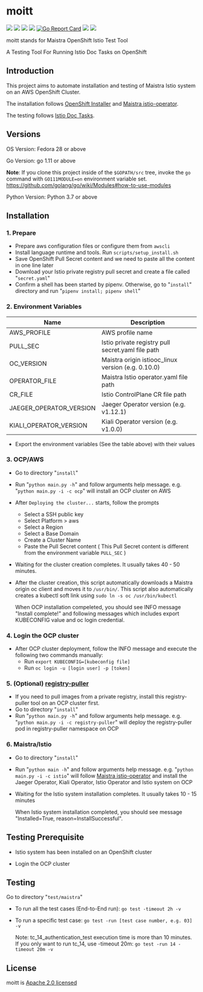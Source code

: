 # moitt

[![](https://img.shields.io/github/watchers/yxun/moitt.svg?style=flat)](https://github.com/yxun/moitt/watchers)
[![](https://img.shields.io/github/stars/yxun/moitt.svg?style=flat)](https://github.com/yxun/moitt/stargazers)
[![](https://img.shields.io/github/forks/yxun/moitt.svg?style=flat)](https://github.com/yxun/moitt/network/members)
[![](https://img.shields.io/github/issues-pr-closed-raw/yxun/moitt.svg?style=flat)](https://github.com/yxun/moitt/issues)
[![Go Report Card](https://goreportcard.com/badge/github.com/yxun/moitt/test)](https://goreportcard.com/report/github.com/yxun/moitt)
[![](https://img.shields.io/badge/License-Apache%202.0-blue.svg?style=flat)](https://github.com/yxun/moitt/blob/master/LICENSE)
![](https://img.shields.io/github/repo-size/yxun/moitt.svg?style=flat)


moitt stands for Maistra OpenShift Istio Test Tool

A Testing Tool For Running Istio Doc Tasks on OpenShift

## Introduction

This project aims to automate installation and testing of  Maistra Istio system on an AWS OpenShift Cluster.

The installation follows [OpenShift Installer](https://github.com/openshift/installer) and [Maistra istio-operator](https://github.com/Maistra/istio-operator). 

The testing follows [Istio Doc Tasks](https://istio.io/docs/tasks/).


## Versions

OS Version: Fedora 28 or above

Go Version: go 1.11 or above

**Note**: If you clone this project inside of the `$GOPATH/src` tree, invoke the `go` command with `GO111MODULE=on` environment variable set.  https://github.com/golang/go/wiki/Modules#how-to-use-modules


Python Version: Python 3.7 or above


## Installation

### 1. Prepare 

* Prepare aws configuration files or configure them from `awscli`
* Install language runtime and tools. Run `scripts/setup_install.sh`
* Save OpenShift Pull Secret content and we need to paste all the content in one line later
* Download your Istio private registry pull secret and create a file called "`secret.yaml`"
* Confirm a shell has been started by pipenv. Otherwise, go to "`install`" directory and run "`pipenv install; pipenv shell`"


### 2. Environment Variables

| Name        | Description |
| ----------- | ----------- |
| AWS_PROFILE | AWS profile name |
| PULL_SEC    | Istio private registry pull secret.yaml file path |
| OC_VERSION | Maistra origin istiooc_linux version (e.g. 0.10.0) |
| OPERATOR_FILE | Maistra Istio operator.yaml file path |
| CR_FILE     | Istio ControlPlane CR file path  |
| JAEGER_OPERATOR_VERSION | Jaeger Operator version (e.g. v1.12.1) |
| KIALI_OPERATOR_VERSION | Kiali Operator version (e.g. v1.0.0) |

* Export the environment variables (See the table above) with their values


### 3. OCP/AWS
* Go to directory "`install`"
* Run "`python main.py -h`" and follow arguments help message. e.g. "`python main.py -i -c ocp`" will install an OCP cluster on AWS 
* After `Deploying the cluster...` starts, follow the prompts
  * Select a SSH public key
  * Select Platform > aws
  * Select a Region
  * Select a Base Domain
  * Create a Cluster Name
  * Paste the Pull Secret content ( This Pull Secret content is different from the environment variable `PULL_SEC` )
* Waiting for the cluster creation completes. It usually takes 40 - 50 minutes.
* After the cluster creation, this script automatically downloads a Maistra origin oc client and moves it to `/usr/bin/`. This script also automatically creates a kubectl soft link using `sudo ln -s oc /usr/bin/kubectl`

    When OCP installation compeleted, you should see INFO message "Install complete!" and following messages which includes export KUBECONFIG value and oc login credential.

### 4. Login the OCP cluster
* After OCP cluster deployment, follow the INFO message and execute the following two commands manually:
  * Run `export KUBECONFIG=[kubeconfig file]`
  * Run `oc login -u [login user] -p [token]`


### 5. (Optional) [registry-puller](https://github.com/knrc/registry-puller)
* If you need to pull images from a private registry, install this registry-puller tool on an OCP cluster first. 
* Go to directory "`install`"
* Run "`python main.py -h`" and follow arguments help message. e.g. "`python main.py -i -c registry-puller`" will deploy the registry-puller pod in registry-puller namespace on OCP


### 6. Maistra/Istio
* Go to directory "`install`"
* Run "`python main -h`" and follow arguments help message. e.g. "`python main.py -i -c istio`" will follow [Maistra istio-operator](https://github.com/Maistra/istio-operator) and install the Jaeger Operator, Kiali Operator, Istio Operator and Istio system on OCP
* Waiting for the Istio system installation completes. It usually takes 10 - 15 minutes

    When Istio system installation completed, you should see message "Installed=True, reason=InstallSuccessful".


## Testing Prerequisite

* Istio system has been installed on an OpenShift cluster

* Login the OCP cluster 


## Testing

Go to directory "`test/maistra`" 
- To run all the test cases (End-to-End run): `go test -timeout 2h -v`
- To run a specific test case: `go test -run [test case number, e.g. 03] -v`
    
    Note: tc_14_authentication_test execution time is more than 10 minutes. If you only want to run tc_14, use -timeout 20m: `go test -run 14 -timeout 20m -v` 



## License

moitt is [Apache 2.0 licensed](https://github.com/yxun/moitt/blob/master/LICENSE)
